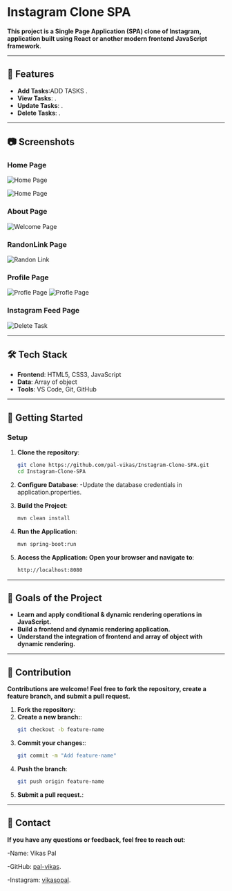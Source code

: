 # Instagram Clone SPA 

**This project is a Single Page Application (SPA) clone of Instagram, application built using React or another modern frontend JavaScript framework**.

---

## 🌟 Features

- **Add Tasks**:ADD TASKS .
- **View Tasks**: .
- **Update Tasks**: .
- **Delete Tasks**: .

---

## 📷 Screenshots

### Home Page
![Home Page](https://github.com/user-attachments/assets/af860396-4879-48d3-a0f5-ca3847736a98)

![Home Page](https://github.com/user-attachments/assets/db38bbb9-3970-49c4-9d0a-80b104dd40a1)

### About Page

![Welcome Page](https://github.com/user-attachments/assets/7878bd4c-da50-4535-bc00-734f9c102d57)

### RandonLink Page
![Randon Link](https://github.com/user-attachments/assets/990c07b6-6b7f-4ece-8528-265b206134a2)

### Profile Page
![Profle Page](https://github.com/user-attachments/assets/bda59e52-8a23-4fea-8b4a-02c80cdfc372)
![Profle Page](https://github.com/user-attachments/assets/e760fb11-2750-4031-9aab-a3206cab943a)

### Instagram Feed Page
![Delete Task](https://github.com/user-attachments/assets/3b9779a3-68a7-4d2c-9263-4d6a79a23719)

---

## 🛠️ Tech Stack

- **Frontend**: HTML5, CSS3, JavaScript
- **Data**: Array of object
- **Tools**: VS Code, Git, GitHub

---

## 🚀 Getting Started

### Setup

1. **Clone the repository**:
   ```bash
   git clone https://github.com/pal-vikas/Instagram-Clone-SPA.git
   cd Instagram-Clone-SPA
2. **Configure Database**:
-Update the database credentials in application.properties.

3. **Build the Project**:
   ```bash
   mvn clean install
4. **Run the Application**:
   ```bash
   mvn spring-boot:run
5. **Access the Application: Open your browser and navigate to**:
    ```bash
    http://localhost:8080

---

## 🎯 Goals of the Project

- **Learn and apply conditional & dynamic rendering operations in JavaScript.**
- **Build a frontend and dynamic rendering application.**
- **Understand the integration of frontend and array of object with dynamic rendering.**

---

## 🙌 Contribution

**Contributions are welcome! Feel free to fork the repository, create a feature branch, and submit a pull request.**

1. **Fork the repository**:
2. **Create a new branch:**:
    ```bash
    git checkout -b feature-name
3. **Commit your changes:**:
   ```bash
   git commit -m "Add feature-name"
4. **Push the branch**:
   ```bash
   git push origin feature-name
5. **Submit a pull request.**:

---

## 📧 Contact

**If you have any questions or feedback, feel free to reach out**:

-Name: Vikas Pal

-GitHub: [pal-vikas](https://github.com/pal-vikas).

-Instagram: [vikasopal](https://www.instagram.com/vikasopal).

   
